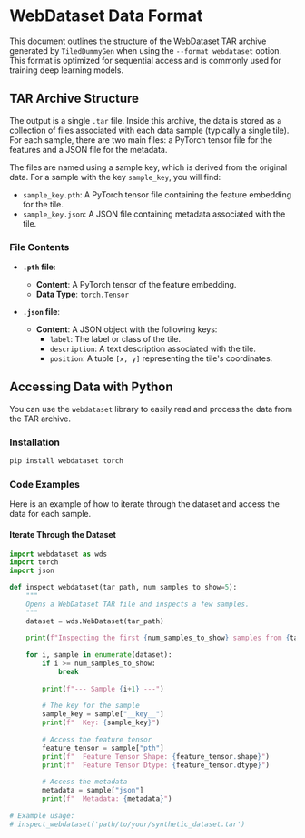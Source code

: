# WebDataset Data Format

This document outlines the structure of the WebDataset TAR archive generated by `TiledDummyGen` when using the `--format webdataset` option. This format is optimized for sequential access and is commonly used for training deep learning models.

## TAR Archive Structure

The output is a single `.tar` file. Inside this archive, the data is stored as a collection of files associated with each data sample (typically a single tile). For each sample, there are two main files: a PyTorch tensor file for the features and a JSON file for the metadata.

The files are named using a sample key, which is derived from the original data. For a sample with the key `sample_key`, you will find:

*   `sample_key.pth`: A PyTorch tensor file containing the feature embedding for the tile.
*   `sample_key.json`: A JSON file containing metadata associated with the tile.

### File Contents

*   **`.pth` file**:
    *   **Content**: A PyTorch tensor of the feature embedding.
    *   **Data Type**: `torch.Tensor`

*   **`.json` file**:
    *   **Content**: A JSON object with the following keys:
        *   `label`: The label or class of the tile.
        *   `description`: A text description associated with the tile.
        *   `position`: A tuple `[x, y]` representing the tile's coordinates.

## Accessing Data with Python

You can use the `webdataset` library to easily read and process the data from the TAR archive.

### Installation

```bash
pip install webdataset torch
```

### Code Examples

Here is an example of how to iterate through the dataset and access the data for each sample.

#### Iterate Through the Dataset

```python
import webdataset as wds
import torch
import json

def inspect_webdataset(tar_path, num_samples_to_show=5):
    """
    Opens a WebDataset TAR file and inspects a few samples.
    """
    dataset = wds.WebDataset(tar_path)
    
    print(f"Inspecting the first {num_samples_to_show} samples from {tar_path}:")
    
    for i, sample in enumerate(dataset):
        if i >= num_samples_to_show:
            break
            
        print(f"--- Sample {i+1} ---")
        
        # The key for the sample
        sample_key = sample["__key__"]
        print(f"  Key: {sample_key}")
        
        # Access the feature tensor
        feature_tensor = sample["pth"]
        print(f"  Feature Tensor Shape: {feature_tensor.shape}")
        print(f"  Feature Tensor Dtype: {feature_tensor.dtype}")
        
        # Access the metadata
        metadata = sample["json"]
        print(f"  Metadata: {metadata}")
        
# Example usage:
# inspect_webdataset('path/to/your/synthetic_dataset.tar')
```
